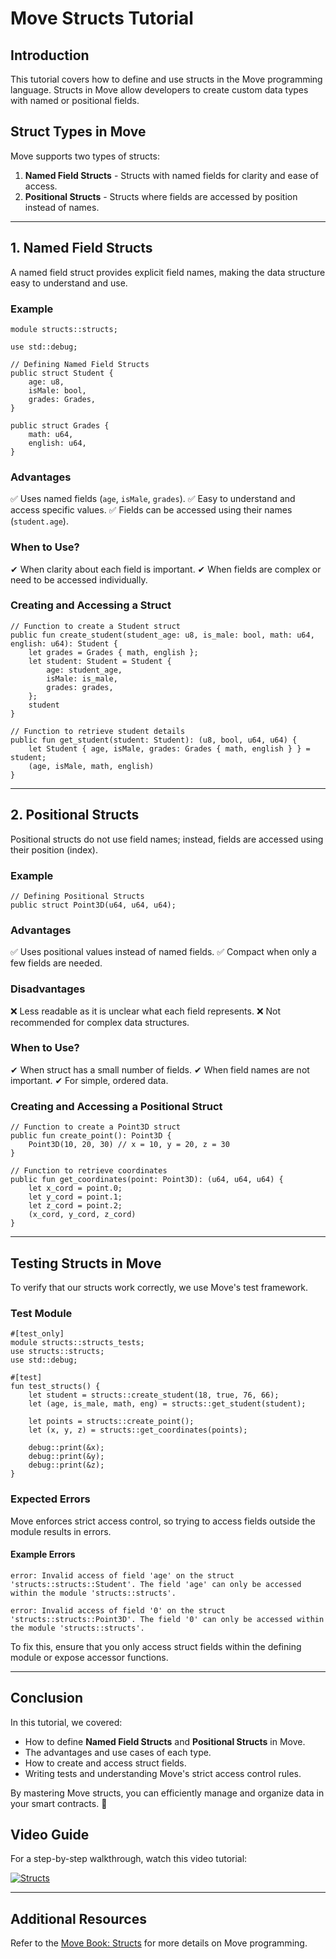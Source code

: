 # Move Structs Tutorial

## Introduction
This tutorial covers how to define and use structs in the Move programming language. Structs in Move allow developers to create custom data types with named or positional fields.

## Struct Types in Move
Move supports two types of structs:
1. **Named Field Structs** - Structs with named fields for clarity and ease of access.
2. **Positional Structs** - Structs where fields are accessed by position instead of names.

---

## 1. Named Field Structs
A named field struct provides explicit field names, making the data structure easy to understand and use.

### Example
```move
module structs::structs;

use std::debug;

// Defining Named Field Structs
public struct Student {
    age: u8,
    isMale: bool,
    grades: Grades,
}

public struct Grades {
    math: u64,
    english: u64,
}
```

### Advantages
✅ Uses named fields (`age`, `isMale`, `grades`).
✅ Easy to understand and access specific values.
✅ Fields can be accessed using their names (`student.age`).

### When to Use?
✔ When clarity about each field is important.
✔ When fields are complex or need to be accessed individually.

### Creating and Accessing a Struct
```move
// Function to create a Student struct
public fun create_student(student_age: u8, is_male: bool, math: u64, english: u64): Student {
    let grades = Grades { math, english };
    let student: Student = Student {
        age: student_age,
        isMale: is_male,
        grades: grades,
    };
    student
}

// Function to retrieve student details
public fun get_student(student: Student): (u8, bool, u64, u64) {
    let Student { age, isMale, grades: Grades { math, english } } = student;
    (age, isMale, math, english)
}
```

---

## 2. Positional Structs
Positional structs do not use field names; instead, fields are accessed using their position (index).

### Example
```move
// Defining Positional Structs
public struct Point3D(u64, u64, u64);
```

### Advantages
✅ Uses positional values instead of named fields.
✅ Compact when only a few fields are needed.

### Disadvantages
❌ Less readable as it is unclear what each field represents.
❌ Not recommended for complex data structures.

### When to Use?
✔ When struct has a small number of fields.
✔ When field names are not important.
✔ For simple, ordered data.

### Creating and Accessing a Positional Struct
```move
// Function to create a Point3D struct
public fun create_point(): Point3D {
    Point3D(10, 20, 30) // x = 10, y = 20, z = 30
}

// Function to retrieve coordinates
public fun get_coordinates(point: Point3D): (u64, u64, u64) {
    let x_cord = point.0;
    let y_cord = point.1;
    let z_cord = point.2;
    (x_cord, y_cord, z_cord)
}
```

---

## Testing Structs in Move
To verify that our structs work correctly, we use Move's test framework.

### Test Module
```move
#[test_only]
module structs::structs_tests;
use structs::structs;
use std::debug;

#[test]
fun test_structs() {
    let student = structs::create_student(18, true, 76, 66);
    let (age, is_male, math, eng) = structs::get_student(student);

    let points = structs::create_point();
    let (x, y, z) = structs::get_coordinates(points);

    debug::print(&x);
    debug::print(&y);
    debug::print(&z);
}
```

### Expected Errors
Move enforces strict access control, so trying to access fields outside the module results in errors.

#### Example Errors
```text
error: Invalid access of field 'age' on the struct 'structs::structs::Student'. The field 'age' can only be accessed within the module 'structs::structs'.
```

```text
error: Invalid access of field '0' on the struct 'structs::structs::Point3D'. The field '0' can only be accessed within the module 'structs::structs'.
```

To fix this, ensure that you only access struct fields within the defining module or expose accessor functions.

---

## Conclusion
In this tutorial, we covered:
- How to define **Named Field Structs** and **Positional Structs** in Move.
- The advantages and use cases of each type.
- How to create and access struct fields.
- Writing tests and understanding Move's strict access control rules.

By mastering Move structs, you can efficiently manage and organize data in your smart contracts. 🚀

## Video Guide

For a step-by-step walkthrough, watch this video tutorial:

[![Structs](https://img.youtube.com/vi/owSlmn_-p3I/0.jpg)](https://youtu.be/TmFJKKmGb-0)

---

## Additional Resources

Refer to the [Move Book: Structs](https://move-book.com/move-basics/struct.html) for more details on Move programming.
